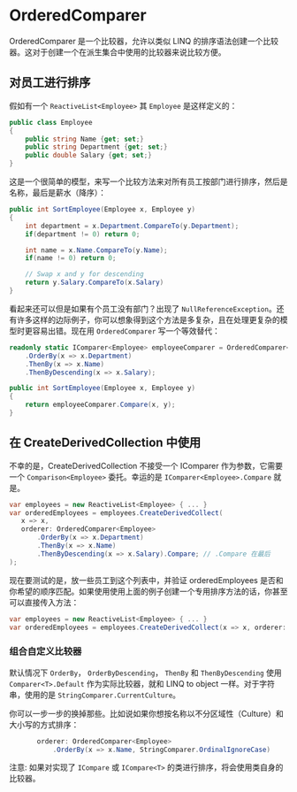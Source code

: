 # OrderedComparer

OrderedComparer 是一个比较器，允许以类似 LINQ 的排序语法创建一个比较器。这对于创建一个在派生集合中使用的比较器来说比较方便。

## 对员工进行排序

假如有一个 ```ReactiveList<Employee>``` 其 ```Employee``` 是这样定义的：

```cs
public class Employee
{
    public string Name {get; set;}
	public string Department {get; set;}
    public double Salary {get; set;}
}
```

这是一个很简单的模型，来写一个比较方法来对所有员工按部门进行排序，然后是名称，最后是薪水（降序）：

```cs
public int SortEmployee(Employee x, Employee y) 
{
    int department = x.Department.CompareTo(y.Department);
    if(department != 0) return 0;

    int name = x.Name.CompareTo(y.Name);
    if(name != 0) return 0;

    // Swap x and y for descending
    return y.Salary.CompareTo(x.Salary)
}
```

看起来还可以但是如果有个员工没有部门？出现了 ```NullReferenceException```。还有许多这样的边际例子，你可以想象得到这个方法是多复杂，且在处理更复杂的模型时更容易出错。现在用 ```OrderedComparer``` 写一个等效替代：

```cs
readonly static IComparer<Employee> employeeComparer = OrderedComparer<Employee>
    .OrderBy(x => x.Department)
    .ThenBy(x => x.Name)
    .ThenByDescending(x => x.Salary);

public int SortEmployee(Employee x, Employee y) 
{
    return employeeComparer.Compare(x, y);
}
```

## 在 CreateDerivedCollection 中使用

不幸的是，CreateDerivedCollection 不接受一个 IComparer<Employee> 作为参数，它需要一个 ```Comparison<Employee>``` 委托。幸运的是 ``IComparer<Employee>.Compare`` 就是。

```cs
var employees = new ReactiveList<Employee> { ... }
var orderedEmployees = employees.CreateDerivedCollect(
   x => x, 
   orderer: OrderedComparer<Employee>
	   .OrderBy(x => x.Department)
	   .ThenBy(x => x.Name)
	   .ThenByDescending(x => x.Salary).Compare; // .Compare 在最后
);
```

现在要测试的是，放一些员工到这个列表中，并验证 orderedEmployees 是否和你希望的顺序匹配。如果使用使用上面的例子创建一个专用排序方法的话，你甚至可以直接传入方法：

```cs
var employees = new ReactiveList<Employee> { ... }
var orderedEmployees = employees.CreateDerivedCollect(x => x, orderer:  SortEmployee);
```

### 组合自定义比较器

默认情况下 ```OrderBy```， ```OrderByDescending```， ```ThenBy``` 和 ```ThenByDescending``` 使用 ```Comparer<T>.Default``` 作为实际比较器，就和 LINQ to object 一样。对于字符串，使用的是 ```StringComparer.CurrentCulture```。

你可以一步一步的换掉那些。比如说如果你想按名称以不分区域性（Culture）和大小写的方式排序：

```cs
       orderer: OrderedComparer<Employee>
           .OrderBy(x => x.Name, StringComparer.OrdinalIgnoreCase)
```

注意: 如果对实现了  ```ICompare``` 或 ```ICompare<T>``` 的类进行排序，将会使用类自身的比较器。
